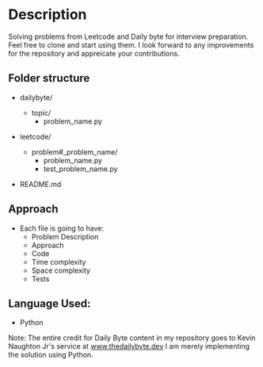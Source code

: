 # Description

Solving problems from Leetcode and Daily byte for interview preparation. Feel free to clone and start using them. I look forward to any improvements for the repository and appreicate your contributions. 


## Folder structure
- dailybyte/
   - topic/
      - problem_name.py
      
     
- leetcode/
    - problem#_problem_name/
       - problem_name.py
       - test_problem_name.py
     
 - README.md


## Approach

- Each file is going to have:
  - Problem Description
  - Approach
  - Code
  - Time complexity
  - Space complexity
  - Tests


## Language Used:
 - Python

Note: 
The entire credit for Daily Byte content in my repository goes to Kevin Naughton Jr's service at www.thedailybyte.dev
I am merely implementing the solution using Python. 